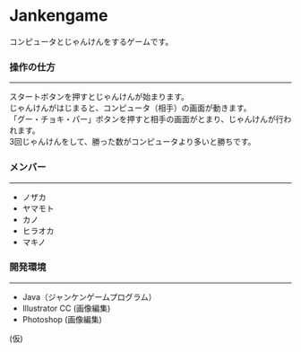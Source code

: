 Jankengame
==================
コンピュータとじゃんけんをするゲームです。


### 操作の仕方 ###
------
スタートボタンを押すとじゃんけんが始まります。  
じゃんけんがはじまると、コンピュータ（相手）の画面が動きます。  
「グー・チョキ・パー」ボタンを押すと相手の画面がとまり、じゃんけんが行われます。  
3回じゃんけんをして、勝った数がコンピュータより多いと勝ちです。  


### メンバー ###
------
+ ノザカ
+ ヤマモト
+ カノ
+ ヒラオカ
+ マキノ


### 開発環境 ###
------
+ Java（ジャンケンゲームプログラム）
+ Illustrator CC (画像編集)
+ Photoshop (画像編集)

(仮)
